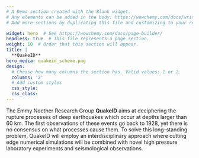 ```yaml
---
# A Demo section created with the Blank widget.
# Any elements can be added in the body: https://wowchemy.com/docs/writing-markdown-latex/
# Add more sections by duplicating this file and customizing to your requirements.

widget: hero  # See https://wowchemy.com/docs/page-builder/
headless: true  # This file represents a page section.
weight: 10  # Order that this section will appear.
title: |
  **QuakeID**  
hero_media: quakeid_scheme.png
design:
  # Choose how many columns the section has. Valid values: 1 or 2.
  columns: '2'
  # Add custom styles
  css_style:
  css_class:
---
```



The Emmy Noether Research Group **QuakeID** aims at deciphering the rupture processes of deep earthquakes which occur at depths larger than 60 km. The first observations of these events go back to 1928, yet there is no consensus on what processes cause them. To solve this long-standing problem, QuakeID will employ an interdisciplinary approach where cutting edge numerical simulations will be combined with novel high pressure laboratory experiments and seismological observations.
